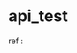# api_test

<p>ref :<a href="https://medium.com/star-gazers/how-to-work-pexels-api-with-javascript-9cda16bbece9"></a></p>
